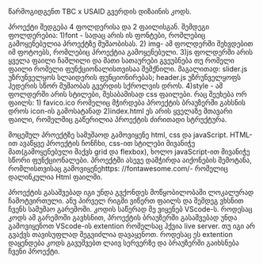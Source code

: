 წარმოგიდგენთ TBC x USAID გვერდის დიზაინის კოდს.

პროექტი შედგება 4 ფოლდერისა და 2 ფაილისგან. შემდეგი ფოლდერებია: 1)font - სადაც არის ის ფონტები, რომლებიც გამოყენებულია პროექტზე მუშაობისას. 2) img- ამ ფოლდერში შეხვდებით იმ ფოტოებს, რომლებიც პროექტია გამოყენებული. 3)js ფოლდერში არის ყველა ფაილი ჩაშლილი და მათი სათაურები გვეუბნება თუ რომელი ფაილი რომელი ფუნქციონალისთვისაა შემქნილი. მაგალითად: slider.js უზრუნველყოს სლაიდერის ფუნციონირებას; header.js უზრუნველყოფს ჰედერის სწორ მუშაობას გვერდის სქროლვის დროს. 4)style - ამ ფოლდერში არის სტილები, შესაბამისად css ფაილები. რაც შეეხება ორ ფაილს: 1) favico.ico რომელიც მჭირდება პროექტის ბრაუზერში გახსნის დროს icon-ის გამოსატანად 2)index.html  ეს არის ყველაზე მთავარი ფაილი, რომელშიც გაწერილია პროექტის ძირითადი სტრუქტურა.

მოცემულ პროექტზე სამუშაოდ გამოვიყენე html, css და javaScript. HTML-ით ავაწყვე პროექტის ჩონჩხი, css-ით სტილები მივანიჭე მათ(გამოყენებული მაქვს grid და flexbox), ხოლო javaScript-ით მივანიჭე სწორი ფუნქციონალები. პროექტში ასევე დამჭირდა აიქონების შემოტანა, რომლისთვისაც გამოვიყენეhttps: //fontawesome.com/- რომელიც დალინკულია Html ფაილში.

პროექტის გასაშვებად იგი უნდა გვქონდეს მოწყობილობაში ლოკალურად ჩამოტვირთული. ანუ პირველ რიგში ვიწერთ ფაილს და შემდეგ ვხსნით ჩვენს სამუშაო გარემოში. კოდის საწერად მე ვიყენებ VScode-ს. როდესაც კოდს ამ გარემოში გავხსნით, პროექტის ბრაუზერში გასაშვებად უნდა გამოვიყენოთ VScode-ის extention რომელსაც ჰქვია live server. თუ იგი არ გვაქვს თავისუფლად შეგვიძლია დავაყენოთ. როდესაც ეს extention  დაყენდება კოდს გავუშვებთ ლაივ სერვერზე და ბრაუზერში გაიხსნება ჩვენი პროექტი.
